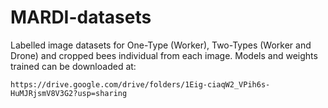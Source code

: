 # MARDI-datasets
Labelled image datasets for One-Type (Worker), Two-Types (Worker and Drone) and cropped bees individual from each image.
Models and weights trained can be downloaded at:

`https://drive.google.com/drive/folders/1Eig-ciaqW2_VPih6s-HuMJRjsmV8V3G2?usp=sharing`
